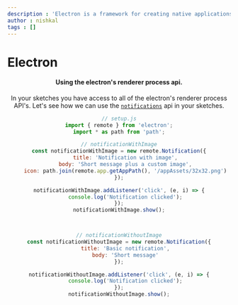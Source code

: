 ```yaml
---
description : 'Electron is a framework for creating native applications with web technologies like JavaScript, HTML, and CSS. This guide describes how you can use electron in your projects.'
author : nishkal
tags : []
---
```


# Electron

<Header />

#### Using the electron's renderer process api.
In your sketches you have access to all of the electron's renderer process API's. Let's see how we can use the [`notifications`](https://electronjs.org/docs/tutorial/notifications) api in your sketches.
```js
// setup.js
import { remote } from 'electron';
import * as path from 'path';

// notificationWithImage
const notificationWithImage = new remote.Notification({
    title: 'Notification with image',
    body: 'Short message plus a custom image',
    icon: path.join(remote.app.getAppPath(), '/appAssets/32x32.png')
});

notificationWithImage.addListener('click', (e, i) => {
    console.log('Notification clicked');
});
notificationWithImage.show();



// notificationWithoutImage
const notificationWithoutImage = new remote.Notification({
    title: 'Basic notification',
    body: 'Short message'
});

notificationWithoutImage.addListener('click', (e, i) => {
    console.log('Notification clicked');
});
notificationWithoutImage.show();
```